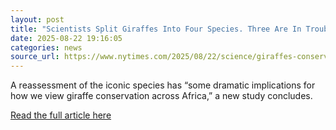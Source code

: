 ```yaml
---
layout: post
title: "Scientists Split Giraffes Into Four Species. Three Are In Trouble."
date: 2025-08-22 19:16:05 
categories: news
source_url: https://www.nytimes.com/2025/08/22/science/giraffes-conservation-dna.html
---
```


A reassessment of the iconic species has “some dramatic implications for how we view giraffe conservation across Africa,” a new study concludes.

[Read the full article here](https://www.nytimes.com/2025/08/22/science/giraffes-conservation-dna.html)

